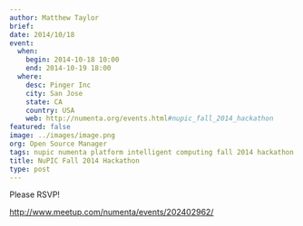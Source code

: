 ```yaml
---
author: Matthew Taylor
brief:
date: 2014/10/18
event:
  when:
    begin: 2014-10-18 10:00
    end: 2014-10-19 18:00
  where:
    desc: Pinger Inc
    city: San Jose
    state: CA
    country: USA
    web: http://numenta.org/events.html#nupic_fall_2014_hackathon
featured: false
image: ../images/image.png
org: Open Source Manager
tags: nupic numenta platform intelligent computing fall 2014 hackathon san jose california
title: NuPIC Fall 2014 Hackathon
type: post
---
```


Please RSVP!

http://www.meetup.com/numenta/events/202402962/
